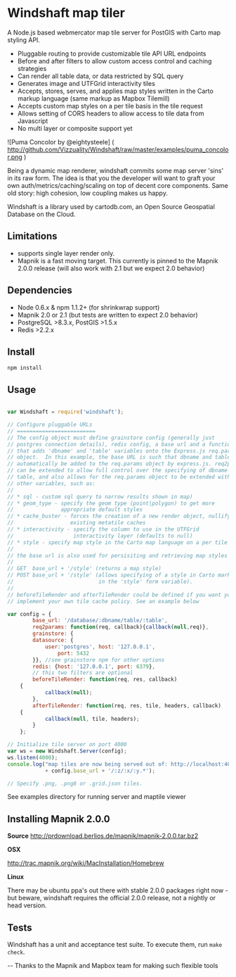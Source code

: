 Windshaft map tiler
===================

A Node.js based webmercator map tile server for PostGIS with Carto map
styling API.

* Pluggable routing to provide customizable tile API URL endpoints
* Before and after filters to allow custom access control and caching
  strategies
* Can render all table data, or data restricted by SQL query
* Generates image and UTFGrid interactivity tiles
* Accepts, stores, serves, and applies map styles written in the Carto
  markup language (same markup as Mapbox Tilemill)
* Accepts custom map styles on a per tile basis in the tile request
* Allows setting of CORS headers to allow access to tile data from
  Javascript
* No multi layer or composite support yet

![Puma Concolor by @eightysteele] (
http://github.com/Vizzuality/Windshaft/raw/master/examples/puma_concolor.png
)

Being a dynamic map renderer, windshaft commits some map server 'sins' in
its raw form. The idea is that you the developer will want to graft your
own auth/metrics/caching/scaling on top of decent core components. Same
old story: high cohesion, low coupling makes us happy.

Windshaft is a library used by cartodb.com,
an Open Source Geospatial Database on the Cloud.


Limitations
-----------
* supports single layer render only.
* Mapnik is a fast moving target.
  This currently is pinned to the Mapnik 2.0.0 release 
  (will also work with 2.1 but we expect 2.0 behavior)


Dependencies
------------
* Node 0.6.x & npm 1.1.2+ (for shrinkwrap support)
* Mapnik 2.0 or 2.1 (but tests are written to expect 2.0 behavior)
* PostgreSQL >8.3.x, PostGIS >1.5.x
* Redis >2.2.x


Install
-------
```
npm install
```


Usage
-----
```javascript

var Windshaft = require('windshaft');

// Configure pluggable URLs
// =========================
// The config object must define grainstore config (generally just
// postgres connection details), redis config, a base url and a function
// that adds 'dbname' and 'table' variables onto the Express.js req.params
// object.  In this example, the base URL is such that dbname and table will
// automatically be added to the req.params object by express.js. req2params
// can be extended to allow full control over the specifying of dbname and
// table, and also allows for the req.params object to be extended with
// other variables, such as:
//
// * sql - custom sql query to narrow results shown in map)
// * geom_type - specify the geom type (point|polygon) to get more
//               appropriate default styles
// * cache_buster - forces the creation of a new render object, nullifying
//                  existing metatile caches
// * interactivity - specify the column to use in the UTFGrid
//                   interactivity layer (defaults to null)
// * style - specify map style in the Carto map language on a per tile basis
//
// the base url is also used for persisiting and retrieving map styles via:
//
// GET  base_url + '/style' (returns a map style)
// POST base_url + '/style' (allows specifying of a style in Carto markup
//                           in the 'style' form variable).
//
// beforeTileRender and afterTileRender could be defined if you want yo
// implement your own tile cache policy. See an example below

var config = {
        base_url: '/database/:dbname/table/:table',
        req2params: function(req, callback){callback(null,req)},
        grainstore: {
		datasource: {
			user:'postgres', host: '127.0.0.1',
        		port: 5432
		}}, //see grainstore npm for other options
        redis: {host: '127.0.0.1', port: 6379},
        // this two filters are optional
        beforeTileRender: function(req, res, callback)
	{
            callback(null);
        },
        afterTileRender: function(req, res, tile, headers, callback)
	{
            callback(null, tile, headers);
        }
    };

// Initialize tile server on port 4000
var ws = new Windshaft.Server(config);
ws.listen(4000);
console.log("map tiles are now being served out of: http://localhost:4000"
            + config.base_url + '/:z/:x/:y.*');

// Specify .png, .png8 or .grid.json tiles.
```

See examples directory for running server and maptile viewer


Installing Mapnik 2.0.0
-----------------------

**Source**
http://prdownload.berlios.de/mapnik/mapnik-2.0.0.tar.bz2

**OSX**

http://trac.mapnik.org/wiki/MacInstallation/Homebrew

**Linux**

There may be ubuntu ppa's out there with stable 2.0.0 packages right now -
but beware, windshaft requires the official 2.0.0 release, not a nightly
or head version.

Tests
-----

Windshaft has a unit and acceptance test suite.
To execute them, run ```make check```.


--
Thanks to the Mapnik and Mapbox team for making such flexible tools


